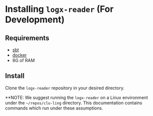 # Installing `logx-reader` (For Development)

## Requirements

- [sbt](https://www.scala-sbt.org/)
- [docker](https://docs.docker.com/get-docker/)
- 8G of RAM

## Install

Clone the `logx-reader` repository in your desired directory.

**NOTE: We suggest running the `logx-reader` on a Linux environment under the `~/repos/clu-ling` directory. This documentation contains commands which run under these assumptions.
